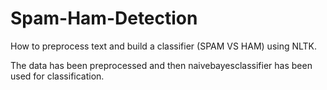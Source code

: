 # Spam-Ham-Detection

How to preprocess text and build a classifier (SPAM VS HAM) using NLTK.

The data has been preprocessed and then naivebayesclassifier has been used for classification.
